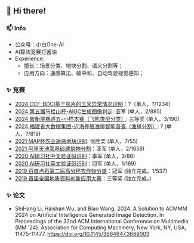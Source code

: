 ## 👋 Hi there!

### 📫 Info
* 公众号：小白One-AI
* AI算法竞赛打酱油
* Experience:
  * 擅长：场景分类、地块分割、语义分割等；
  * 应用方向：遥感算法、碳中和、自动驾驶视觉感知；


### ✨ 竞赛
* [2024 CCF-BDCI基于航片的玉米异常情况识别](https://www.datafountain.cn/competitions/1064)：?（单人，?/1234）
* [2024 第五届马栏山杯-AIGC生成图像判定](https://challenge.ai.mgtv.com/#/track/24): 亚军 (单人，2/885) 
* [2024 智衡屋赛道五-小样本赛（飞机类型分类）](https://challenge.datacastle.cn/v3/cmptDetail.html?id=874): 三等奖 (单人，3/190)
* [2024 福建省大数据集团-近海养殖渔排智能普查（渔排分割）](https://datacontest.fjbdg.com.cn/v3/cmptDetail.html?id=878): ? (单人，?/819)
* [2021 MAP杯农业遥感地块识别](https://www.sohu.com/a/491428747_121123997): 优胜奖 (单人，7/55)
* [2021 阿里天池零基础建筑物分割](https://tianchi.aliyun.com/competition/entrance/531872/introduction)：亚军 (单人，2/1659)
* [2020 AI研习社中文验证码识别](https://god.yanxishe.com/71)：季军 (单人，3/86)
* [2020 AI研习社英文验证码识别](https://god.yanxishe.com/66)：冠军 (单人，1/169)
* [2019 百度点石第二届高分杯农作物分类](https://mp.weixin.qq.com/s/OjYpLxMD1q3eGBkK2aptQg)：冠军 (独立完成，1/537)
* [2019 首届全国地质资料创新应用大赛]()：三等奖 (独立完成，)

### ✨ 论文
* ShiHang Li, Haishan Wu, and Biao Wang. 2024. A Solution to ACMMM 2024 on Artificial Intelligence Generated Image Detection. In Proceedings of the 32nd ACM International Conference on Multimedia (MM '24). Association for Computing Machinery, New York, NY, USA, 11475–11477. https://doi.org/10.1145/3664647.3689003

<!--
### ✨ 发明专利
在2024.07.29前的统计，共17篇，其中授权5篇：
* 1.CN201911298501.1	图像处理模型的构建方法、装置、终端及可读存储介质 邹冲;李世行;(已授权)
* 2.CN202011094929.7	模型训练方法、图像识别方法、装置、设备及存储介质 李世行;
* 3.CN202011118286.5	灾害监测及预警方法、装置、设备及介质 李世行;(已授权)
* 4.CN202110314810.4	提取图像中地块的方法、装置、电子设备及存储介质 李世行;(已授权)
* 5.CN202110314424.5	一种地块中对象的分类方法、装置及电子设备 李世行;
* 6.CN202110313783.9	一种地域图像的识别处理方法、装置及电子设备 李世行;
* 7.CN202110593092.9	多光谱图像的分割方法、装置、电子设备及存储介质 李世行;(已授权)
* 8.CN202110591478.6	多光谱图像的分割方法、装置、电子设备及存储介质 李世行;
* 9.CN202110591617.5	多光谱图像的特征提取方法、装置、电子设备及存储介质 李世行;
* 10.CN202110839342.2	标签生成方法、装置、设备、存储介质及程序产品 李世行;
* 11.CN202110839761.6	遥感图像的地物分类方法、装置、设备及存储介质 李世行;
* 
* 12.CN202310695534.X	车辆位姿的识别方法、装置、计算机设备及存储介质 姜波;李世行;(已授权)
* 13.CN202310165250.X	一种叉车托盘的位置信息提取方法、装置和域控制器 王发平;李世行;
* 14.CN202211533598.1	一种托盘检测方法、装置、设备及存储介质 王发平;李世行;(已授权)
* 15.CN202210613135.X	车道线识别方法、装置、电子设备及存储介质 李世行;
* 16.CN202210307163.9	一种场景图像特征提取方法、装置和域控制器 李世行;
* 17.CN202210297985.3	语义分割模型训练方法、语义分割方法及电子设备 李世行;

[![](https://github-readme-stats.vercel.app/api?username=lsh1994&show_icons=true&theme=onedark)](https://github.com/anuraghazra/github-readme-stats)

-->

<!--
**lsh1994/lsh1994** is a ✨ _special_ ✨ repository because its `README.md` (this file) appears on your GitHub profile.

Here are some ideas to get you started:

- 🔭 I’m currently working on ...
- 🌱 I’m currently learning ...
- 👯 I’m looking to collaborate on ...
- 🤔 I’m looking for help with ...
- 💬 Ask me about ...
- 📫 How to reach me: ...
- 😄 Pronouns: ...
- ⚡ Fun fact: ...
-->
